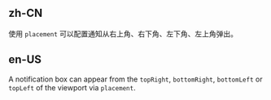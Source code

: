 ## zh-CN

使用 `placement` 可以配置通知从右上角、右下角、左下角、左上角弹出。

## en-US

A notification box can appear from the `topRight`, `bottomRight`, `bottomLeft` or `topLeft` of the viewport via `placement`.
